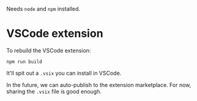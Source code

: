 Needs `node` and `npm` installed.

# VSCode extension

To rebuild the VSCode extension:

```
npm run build
```

It'll spit out a `.vsix` you can install in VSCode.

In the future, we can auto-publish to the extension marketplace.  For now, sharing the `.vsix` file is good enough.

